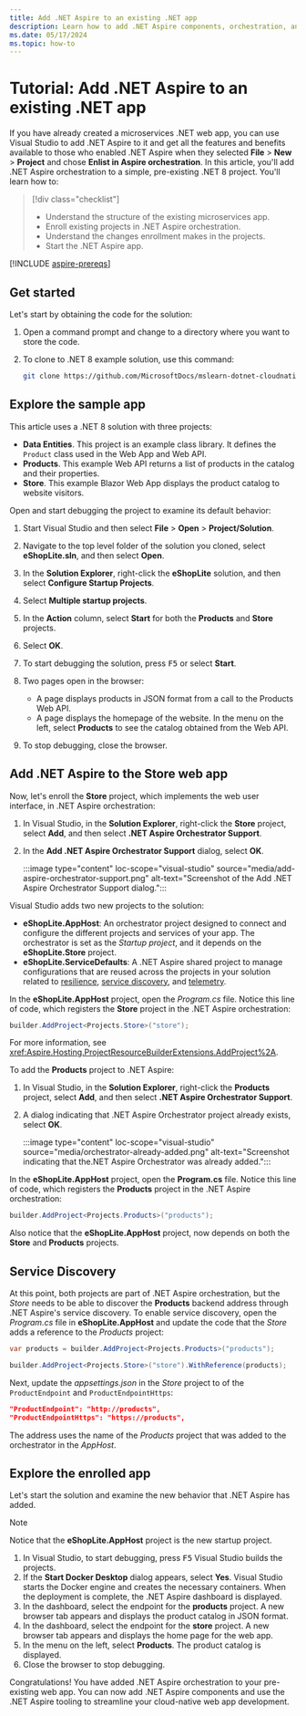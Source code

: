 ```yaml
---
title: Add .NET Aspire to an existing .NET app
description: Learn how to add .NET Aspire components, orchestration, and tooling to a microservices app that already exists.
ms.date: 05/17/2024
ms.topic: how-to
---
```


# Tutorial: Add .NET Aspire to an existing .NET app

If you have already created a microservices .NET web app, you can use Visual Studio to add .NET Aspire to it and get all the features and benefits available to those who enabled .NET Aspire when they selected **File** > **New** > **Project** and chose **Enlist in Aspire orchestration**. In this article, you'll add .NET Aspire orchestration to a simple, pre-existing .NET 8 project. You'll learn how to:

> [!div class="checklist"]
>
> - Understand the structure of the existing microservices app.
> - Enroll existing projects in .NET Aspire orchestration.
> - Understand the changes enrollment makes in the projects.
> - Start the .NET Aspire app.

[!INCLUDE [aspire-prereqs](../includes/aspire-prereqs.md)]

## Get started

Let's start by obtaining the code for the solution:

1. Open a command prompt and change to a directory where you want to store the code.
1. To clone to .NET 8 example solution, use this command:

    ```bash
    git clone https://github.com/MicrosoftDocs/mslearn-dotnet-cloudnative-devops.git eShopLite
    ```

## Explore the sample app

This article uses a .NET 8 solution with three projects:

- **Data Entities**. This project is an example class library. It defines the `Product` class used in the Web App and Web API.
- **Products**. This example Web API returns a list of products in the catalog and their properties.
- **Store**. This example Blazor Web App displays the product catalog to website visitors.

Open and start debugging the project to examine its default behavior:

1. Start Visual Studio and then select **File** > **Open** > **Project/Solution**.
1. Navigate to the top level folder of the solution you cloned, select **eShopLite.sln**, and then select **Open**.
1. In the **Solution Explorer**, right-click the **eShopLite** solution, and then select **Configure Startup Projects**.
1. Select **Multiple startup projects**.
1. In the **Action** column, select **Start** for both the **Products** and **Store** projects.
1. Select **OK**.
1. To start debugging the solution, press <kbd>F5</kbd> or select **Start**.
1. Two pages open in the browser:

    - A page displays products in JSON format from a call to the Products Web API.
    - A page displays the homepage of the website. In the menu on the left, select **Products** to see the catalog obtained from the Web API.

1. To stop debugging, close the browser.

## Add .NET Aspire to the Store web app

Now, let's enroll the **Store** project, which implements the web user interface, in .NET Aspire orchestration:

1. In Visual Studio, in the **Solution Explorer**, right-click the **Store** project, select **Add**, and then select **.NET Aspire Orchestrator Support**.
1. In the **Add .NET Aspire Orchestrator Support** dialog, select **OK**.

    :::image type="content" loc-scope="visual-studio" source="media/add-aspire-orchestrator-support.png" alt-text="Screenshot of the Add .NET Aspire Orchestrator Support dialog.":::

Visual Studio adds two new projects to the solution:

- **eShopLite.AppHost**: An orchestrator project designed to connect and configure the different projects and services of your app. The orchestrator is set as the _Startup project_, and it depends on the **eShopLite.Store** project.
- **eShopLite.ServiceDefaults**: A .NET Aspire shared project to manage configurations that are reused across the projects in your solution related to [resilience](/dotnet/core/resilience/http-resilience), [service discovery](../service-discovery/overview.md), and [telemetry](../fundamentals/telemetry.md).

In the **eShopLite.AppHost** project, open the _Program.cs_ file. Notice this line of code, which registers the **Store** project in the .NET Aspire orchestration:

```csharp
builder.AddProject<Projects.Store>("store");
```

For more information, see <xref:Aspire.Hosting.ProjectResourceBuilderExtensions.AddProject%2A>.

To add the **Products** project to .NET Aspire:

1. In Visual Studio, in the **Solution Explorer**, right-click the **Products** project, select **Add**, and then select **.NET Aspire Orchestrator Support**.
1. A dialog indicating that .NET Aspire Orchestrator project already exists, select **OK**.

    :::image type="content" loc-scope="visual-studio" source="media/orchestrator-already-added.png" alt-text="Screenshot indicating that the.NET Aspire Orchestrator was already added.":::

In the **eShopLite.AppHost** project, open the **Program.cs** file. Notice this line of code, which registers the **Products** project in the .NET Aspire orchestration:

```csharp
builder.AddProject<Projects.Products>("products");
```

Also notice that the **eShopLite.AppHost** project, now depends on both the **Store** and **Products** projects.

## Service Discovery

At this point, both projects are part of .NET Aspire orchestration, but the _Store_ needs to be able to discover the **Products** backend address through .NET Aspire's service discovery. To enable service discovery, open the _Program.cs_ file in **eShopLite.AppHost** and update the code that the _Store_ adds a reference to the _Products_ project:

```csharp
var products = builder.AddProject<Projects.Products>("products");

builder.AddProject<Projects.Store>("store").WithReference(products);
```

Next, update the _appsettings.json_ in the _Store_ project to of the `ProductEndpoint` and `ProductEndpointHttps`:

```json
"ProductEndpoint": "http://products",
"ProductEndpointHttps": "https://products",
```

The address uses the name of the _Products_ project that was added to the orchestrator in the _AppHost_.

## Explore the enrolled app

Let's start the solution and examine the new behavior that .NET Aspire has added.

> [!NOTE]
> Notice that the **eShopLite.AppHost** project is the new startup project.

1. In Visual Studio, to start debugging, press <kbd>F5</kbd> Visual Studio builds the projects.
1. If the **Start Docker Desktop** dialog appears, select **Yes**. Visual Studio starts the Docker engine and creates the necessary containers. When the deployment is complete, the .NET Aspire dashboard is displayed.
1. In the dashboard, select the endpoint for the **products** project. A new browser tab appears and displays the product catalog in JSON format.
1. In the dashboard, select the endpoint for the **store** project. A new browser tab appears and displays the home page for the web app.
1. In the menu on the left, select **Products**. The product catalog is displayed.
1. Close the browser to stop debugging.

Congratulations! You have added .NET Aspire orchestration to your pre-existing web app. You can now add .NET Aspire components and use the .NET Aspire tooling to streamline your cloud-native web app development.
